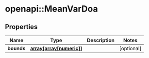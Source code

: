 # openapi::MeanVarDoa


## Properties
Name | Type | Description | Notes
------------ | ------------- | ------------- | -------------
**bounds** | [**array[array[numeric]]**](array.md) |  | [optional] 


